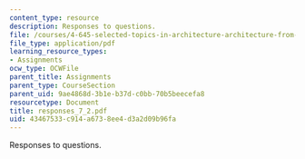 ```yaml
---
content_type: resource
description: Responses to questions.
file: /courses/4-645-selected-topics-in-architecture-architecture-from-1750-to-the-present-fall-2004/43467533c914a6738ee4d3a2d09b96fa_responses_7_2.pdf
file_type: application/pdf
learning_resource_types:
- Assignments
ocw_type: OCWFile
parent_title: Assignments
parent_type: CourseSection
parent_uid: 9ae4868d-3b1e-b37d-c0bb-70b5beecefa8
resourcetype: Document
title: responses_7_2.pdf
uid: 43467533-c914-a673-8ee4-d3a2d09b96fa
---
```

Responses to questions.

